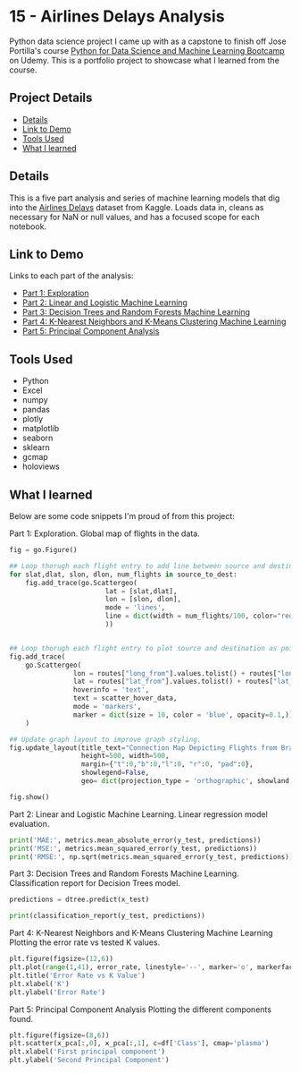 # 15 - Airlines Delays Analysis

Python data science project I came up with as a capstone to finish off Jose Portilla's course [Python for Data Science and Machine Learning Bootcamp](https://www.udemy.com/course/python-for-data-science-and-machine-learning-bootcamp/) on Udemy. This is a portfolio project to showcase what I learned from the course.

## Project Details
- [Details](#details)
- [Link to Demo](#link-to-demo)
- [Tools Used](#tools-used)
- [What I learned](#what-i-learned)

## Details

This is a five part analysis and series of machine learning models that dig into the [Airlines Delays](https://www.kaggle.com/datasets/ulrikthygepedersen/airlines-delay) dataset from Kaggle. Loads data in, cleans as necessary for NaN or null values, and has a focused scope for each notebook.

## Link to Demo

Links to each part of the analysis:

- [Part 1: Exploration](https://www.kaggle.com/code/garrettbecker/airlines-analysis-part-1-exploration/notebook)
- [Part 2: Linear and Logistic Machine Learning](https://www.kaggle.com/code/garrettbecker/airlines-analysis-part-2-linear-logistic-ml)
- [Part 3: Decision Trees and Random Forests Machine Learning](https://www.kaggle.com/code/garrettbecker/airlines-analysis-part-3-dt-rf-ml)
- [Part 4: K-Nearest Neighbors and K-Means Clustering Machine Learning](https://www.kaggle.com/code/garrettbecker/airlines-analysis-part-4-knn-k-means-ml)
- [Part 5: Principal Component Analysis](https://www.kaggle.com/code/garrettbecker/airlines-analysis-part-5-pca-ml)

## Tools Used

- Python
- Excel
- numpy
- pandas
- plotly
- matplotlib
- seaborn
- sklearn
- gcmap
- holoviews

## What I learned

Below are some code snippets I'm proud of from this project:

Part 1: Exploration.
Global map of flights in the data.
```python
fig = go.Figure()

## Loop thorugh each flight entry to add line between source and destination
for slat,dlat, slon, dlon, num_flights in source_to_dest:
    fig.add_trace(go.Scattergeo(
                        lat = [slat,dlat],
                        lon = [slon, dlon],
                        mode = 'lines',
                        line = dict(width = num_flights/100, color="red")
                        ))


## Loop thorugh each flight entry to plot source and destination as points.
fig.add_trace(
    go.Scattergeo(
                lon = routes["long_from"].values.tolist() + routes["long_to"].values.tolist(),
                lat = routes["lat_from"].values.tolist() + routes["lat_to"].values.tolist(),
                hoverinfo = 'text',
                text = scatter_hover_data,
                mode = 'markers',
                marker = dict(size = 10, color = 'blue', opacity=0.1,))
    )

## Update graph layout to improve graph styling.
fig.update_layout(title_text="Connection Map Depicting Flights from Brazil to All Other Countries (Orthographic Projection)",
                  height=500, width=500,
                  margin={"t":0,"b":0,"l":0, "r":0, "pad":0},
                  showlegend=False,
                  geo= dict(projection_type = 'orthographic', showland = True, landcolor = 'lightgrey', countrycolor = 'grey'))

fig.show()
```

Part 2: Linear and Logistic Machine Learning.
Linear regression model evaluation.
```python
print('MAE:', metrics.mean_absolute_error(y_test, predictions))
print('MSE:', metrics.mean_squared_error(y_test, predictions))
print('RMSE:', np.sqrt(metrics.mean_squared_error(y_test, predictions)))
```

Part 3: Decision Trees and Random Forests Machine Learning.
Classification report for Decision Trees model.
```python
predictions = dtree.predict(x_test)

print(classification_report(y_test, predictions))
```

Part 4: K-Nearest Neighbors and K-Means Clustering Machine Learning
Plotting the error rate vs tested K values.
```python
plt.figure(figsize=(12,6))
plt.plot(range(1,41), error_rate, linestyle='--', marker='o', markerfacecolor='red', markersize=10)
plt.title('Error Rate vs K Value')
plt.xlabel('K')
plt.ylabel('Error Rate')
```

Part 5: Principal Component Analysis
Plotting the different components found.
```python
plt.figure(figsize=(8,6))
plt.scatter(x_pca[:,0], x_pca[:,1], c=df['Class'], cmap='plasma')
plt.xlabel('First principal component')
plt.ylabel('Second Principal Component')
```
